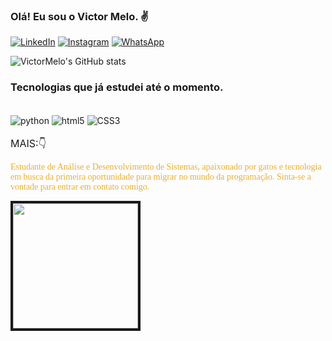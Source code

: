 ### Olá! Eu sou o Victor Melo. ✌

[![LinkedIn](https://img.shields.io/badge/LinkedIn-0077B5?style=for-the-badge&logo=linkedin&logoColor=white)](https://www.linkedin.com/in/victormelodesenvolvedor/)
[![Instagram](https://img.shields.io/badge/Instagram-E4405F?style=for-the-badge&logo=instagram&logoColor=white)](https://www.instagram.com/vettormelo_/)
[![WhatsApp](https://img.shields.io/badge/WhatsApp-25D366?style=for-the-badge&logo=whatsapp&logoColor=white)](https://wa.me/5511955984209)


![VictorMelo's GitHub stats](https://github-readme-stats.vercel.app/api?username=VetorMelo&show_icons=true&theme=merko)

### Tecnologias que já estudei até o momento.

<div style="display: inline_block"><br/>
    <img align="center" alt="python" src="https://img.shields.io/badge/Python-3776AB?style=for-the-badge&logo=python&logoColor=white"/>
    <img align="center" alt="html5" src="https://img.shields.io/badge/HTML5-E34F26?style=for-the-badge&logo=html5&logoColor=white"/>
    <img align="center" alt="CSS3" src="https://img.shields.io/badge/CSS3-1572B6?style=for-the-badge&logo=css3&logoColor=white"/>
</div>

</br>
<font size=3> MAIS:👇</font>

<font face=Calibri color=#eead2d>Estudante de Análise e Desenvolvimento de Sistemas, apaixonado por gatos e tecnologia em busca da primeira oportunidade para migrar no mundo da programação. Sinta-se a vontade para entrar em contato comigo.</font> 

<img border="4px" solid="#eead2d" width="200px" src=https://acegif.com/wp-content/uploads/cat-typing-9.gif>
